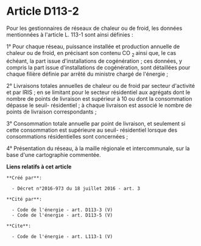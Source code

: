 # Article D113-2

Pour les gestionnaires de réseaux de chaleur ou de froid, les données mentionnées à l'article L. 113-1 sont ainsi définies : 

1° Pour chaque réseau, puissance installée et production annuelle de chaleur ou de froid, en précisant son contenu CO 
  <sub>2 </sub>ainsi que, le cas échéant, la part issue d'installations de cogénération ; ces données, y compris la part
issue d'installations de cogénération, sont détaillées pour chaque filière définie par arrêté du ministre chargé de
l'énergie ; 

2° Livraisons totales annuelles de chaleur ou de froid par secteur d'activité et par IRIS ; en se limitant pour le secteur
résidentiel aux agrégats dont le nombre de points de livraison est supérieur à 10 ou dont la consommation dépasse le seuil-
résidentiel ; à chaque livraison est associé le nombre de points de livraison correspondants ; 

3° Consommation totale annuelle par point de livraison, et seulement si cette consommation est supérieure au seuil-
résidentiel lorsque des consommations résidentielles sont concernées ; 

4° Présentation du réseau, à la maille régionale et intercommunale, sur la base d'une cartographie commentée.

**Liens relatifs à cet article**

	**Créé par**:

	  - Décret n°2016-973 du 18 juillet 2016 - art. 3

	**Cité par**:

	  - Code de l'énergie - art. D113-3 (V)
	  - Code de l'énergie - art. D113-5 (V)

	**Cite**:

	  - Code de l'énergie - art. L113-1 (V)
